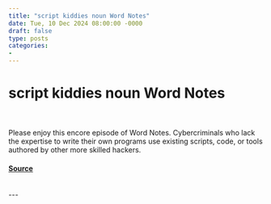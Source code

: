```yaml
---
title: "script kiddies noun Word Notes"
date: Tue, 10 Dec 2024 08:00:00 -0000
draft: false
type: posts
categories: 
- 
---
```

# script kiddies noun Word Notes

<br/>

<br/>
Please enjoy this encore episode of Word Notes. Cybercriminals who lack the expertise to write their own programs use existing scripts, code, or tools authored by other more skilled hackers.

#### [Source](https://thecyberwire.com/podcasts/word-notes/61/notes)

<br/>
---
